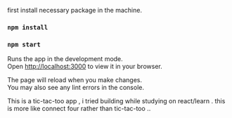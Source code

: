 
first install necessary package in the machine.
### `npm install`



### `npm start`

Runs the app in the development mode.\
Open [http://localhost:3000](http://localhost:3000) to view it in your browser.

The page will reload when you make changes.\
You may also see any lint errors in the console.

This is a tic-tac-too app , i tried building while studying on react/learn . 
this is more like connect four rather than tic-tac-too ..
